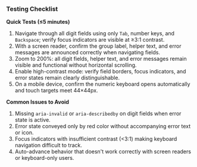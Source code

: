 ### Testing Checklist

**Quick Tests (≤5 minutes)**

1. Navigate through all digit fields using only `Tab`, number keys, and `Backspace`; verify focus indicators are visible at ≥3:1 contrast.
2. With a screen reader, confirm the group label, helper text, and error messages are announced correctly when navigating fields.
3. Zoom to 200%: all digit fields, helper text, and error messages remain visible and functional without horizontal scrolling.
4. Enable high-contrast mode: verify field borders, focus indicators, and error states remain clearly distinguishable.
5. On a mobile device, confirm the numeric keyboard opens automatically and touch targets meet 44×44px.

**Common Issues to Avoid**

1. Missing `aria-invalid` or `aria-describedby` on digit fields when error state is active.
2. Error state conveyed only by red color without accompanying error text or icon.
3. Focus indicators with insufficient contrast (<3:1) making keyboard navigation difficult to track.
4. Auto-advance behavior that doesn't work correctly with screen readers or keyboard-only users.